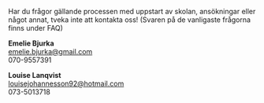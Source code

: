 ---
---

Har du frågor gällande processen med uppstart av skolan, ansökningar eller något annat, tveka inte att kontakta oss!
(Svaren på de vanligaste frågorna finns under FAQ)

**Emelie Bjurka**  
emelie.bjurka@gmail.com  
070-9557391  

**Louise Lanqvist**  
louisejohannesson92@hotmail.com  
073-5013718  
